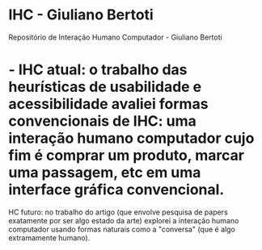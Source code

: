 # IHC - Giuliano Bertoti
Repositório de Interação Humano Computador - Giuliano Bertoti 


<h1> - IHC atual: o trabalho das heurísticas de usabilidade e acessibilidade avaliei formas convencionais de IHC: uma interação humano computador cujo fim é comprar um produto, marcar uma passagem, etc em uma interface gráfica convencional.</h1
 <h1>HC futuro: no trabalho do artigo (que envolve pesquisa de papers exatamente por ser algo estado da arte) explorei a interação humano computador usando formas naturais como a "conversa" (que é algo extramamente humano).
 <h1>
